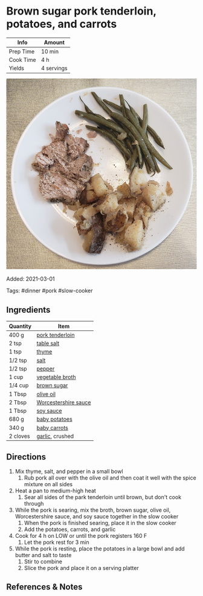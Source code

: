 # Brown sugar pork tenderloin, potatoes, and carrots

| Info      | Amount     |
| --------- | ---------- |
| Prep Time | 10 min     |
| Cook Time | 4 h        |
| Yields    | 4 servings |

![Pork tenderloin, potatoes, and green beans](/_assets/pork-tenderloin-potatoes-beans.jpg)

Added: 2021-03-01

Tags: #dinner #pork #slow-cooker

## Ingredients

| Quantity | Item                                                              |
| -------- | ----------------------------------------------------------------- |
| 400 g    | [pork tenderloin](../_ingredients/pork%20tenderloin.md)           |
| 2 tsp    | [table salt](../_ingredients/table%20salt.md)                     |
| 1 tsp    | [thyme](../_ingredients/thyme.md)                                 |
| 1/2 tsp  | [salt](../_ingredients/table%20salt.md)                           |
| 1/2 tsp  | [pepper](../_ingredients/pepper.md)                               |
| 1 cup    | [vegetable broth](../_ingredients/vegetable%20broth.md)           |
| 1/4 cup  | [brown sugar](../_ingredients/brown%20sugar.md)                   |
| 1 Tbsp   | [olive oil](../_ingredients/olive%20oil.md)                       |
| 2 Tbsp   | [Worcestershire sauce](../_ingredients/worcestershire%20sauce.md) |
| 1 Tbsp   | [soy sauce](../_ingredients/soy%20sauce.md)                       |
| 680 g    | [baby potatoes](../_ingredients/potato.md)                        |
| 340 g    | [baby carrots](../_ingredients/carrot.md)                         |
| 2 cloves | [garlic](../_ingredients/garlic.md), crushed                      |

## Directions

1. Mix thyme, salt, and pepper in a small bowl
    1. Rub pork all over with the olive oil and then coat it well with the spice mixture on all sides
2. Heat a pan to medium-high heat
   1. Sear all sides of the park tenderloin until brown, but don't cook through
3. While the pork is searing, mix the broth, brown sugar, olive oil, Worcestershire sauce, and soy sauce together in the slow cooker
   1. When the pork is finished searing, place it in the slow cooker
   2. Add the potatoes, carrots, and garlic
4. Cook for 4 h on LOW or until the pork registers 160 F
    1. Let the pork rest for 3 min
5. While the pork is resting, place the potatoes in a large bowl and add butter and salt to taste
    1. Stir to combine
    2. Slice the pork and place it on a serving platter

## References & Notes

[^1]: [Original recipe](https://www.blessthismessplease.com/slow-cooker-pork-tenderloin-and-potatoes/)

[^2]: Can easily substitute carrots with another vegetable, like [green beans](../_ingredients/green%20beans.md)
